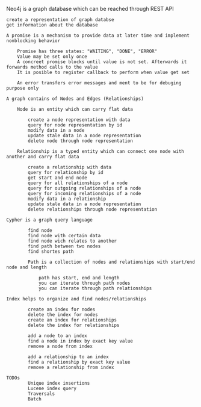 Neo4j is a graph database which can be reached through REST API
	
	create a representation of graph databse
	get information about the database
	
	A promise is a mechanism to provide data at later time and implement nonblocking behavior
		
		Promise has three states: "WAITING", "DONE", "ERROR"
		Value may be set only once
		A concreet promise blocks until value is not set. Afterwards it forwards method calls to the value
		It is posible to register callback to perform when value get set
		
		An error transfers error messages and ment to be for debuging purpose only
		
	A graph contains of Nodes and Edges (Relationships)
	
		Node is an entity which can carry flat data
		
			create a node representation with data
			query for node representation by id
			modify data in a node
			update stale data in a node representation
			delete node through node representation
		
		Relationship is a typed entity which can connect one node with another and carry flat data
		
			create a relationship with data
			query for relationship by id
			get start and end node 
			query for all relationships of a node
			query for outgoing relationships of a node
			query for incoming relationships of a node
			modify data in a relationship
			update stale data in a node representation
			delete relationships through node representation
			
	Cypher is a graph query language
	
	 		find node
			find node with certain data
			find node wich relates to another
			find path between two nodes
			find shortes path
			
			Path is a collection of nodes and relationships with start/end node and length
			
				path has start, end and length
				you can iterate through path nodes
				you can iterate through path relationships
			
	Index helps to organize and find nodes/relationships 
		
			create an index for nodes
			delete the index for nodes 
			create an index for relationships
			delete the index for relationships
			
			add a node to an index
			find a node in index by exact key value
			remove a node from index
			
			add a relationship to an index
			find a relationship by exact key value
			remove a relationship from index
			
	TODOs
			Unique index insertions
			Lucene index query
			Traversals
			Batch